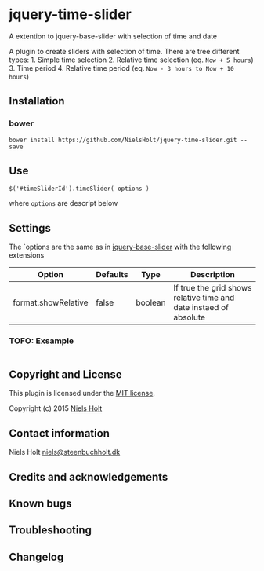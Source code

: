 # jquery-time-slider
A extention to jquery-base-slider with selection of time and date

A plugin to create sliders with selection of time. 
There are tree different types:
	1. Simple time selection
	2. Relative time selection (eq. `Now + 5 hours`)
	3. Time period 
	4. Relative time period (eq. `Now - 3 hours to Now + 10 hours`)
 

## Installation
### bower
`bower install https://github.com/NielsHolt/jquery-time-slider.git --save`

## Use
    $('#timeSliderId').timeSlider( options )

where `options` are descript below

## Settings

The `options are the same as in [jquery-base-slider](https://github.com/NielsHolt/jquery-base-slider) with the following extensions 

<table>
    <thead>
        <tr>
            <th>Option</th>
            <th>Defaults</th>
            <th>Type</th>
            <th>Description</th>
        </tr>
    </thead>
    <tbody>
        <tr>
            <td>format.showRelative</td>
            <td>false</td>
            <td>boolean</td>
            <td>If true the grid shows relative time and date instaed of absolute</td>
        </tr>
	</tbody>
</table>




### TOFO: Exsample
```
```


## Copyright and License
This plugin is licensed under the [MIT license](https://github.com/NielsHolt/jquery-time-slider/LICENSE).

Copyright (c) 2015 [Niels Holt](https://github.com/NielsHolt)

## Contact information

Niels Holt <niels@steenbuchholt.dk>


## Credits and acknowledgements

## Known bugs

## Troubleshooting

## Changelog



